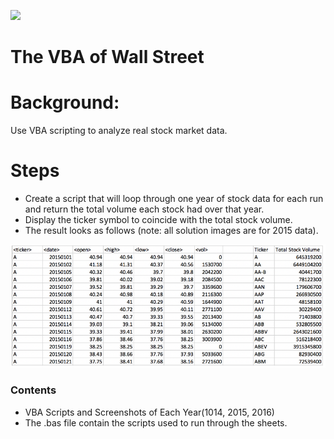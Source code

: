 ![](https://encrypted-tbn0.gstatic.com/images?q=tbn:ANd9GcTMMFeqGTwp60LVYCk95nAMuKaURfOfDv8EX0tMZ76OyVvUsB8jfg)
# The VBA of Wall Street
# Background:
Use VBA scripting to analyze real stock market data.

# Steps
   * Create a script that will loop through one year of stock data for each run and return the total volume each stock had over that year.
   * Display the ticker symbol to coincide with the total stock volume.
   * The result looks as follows (note: all solution images are for 2015 data).

![](images/image_1.PNG)

















### Contents
  * VBA Scripts and Screenshots of Each Year(1014, 2015, 2016)
  * The .bas file contain the scripts used to run through the sheets.
